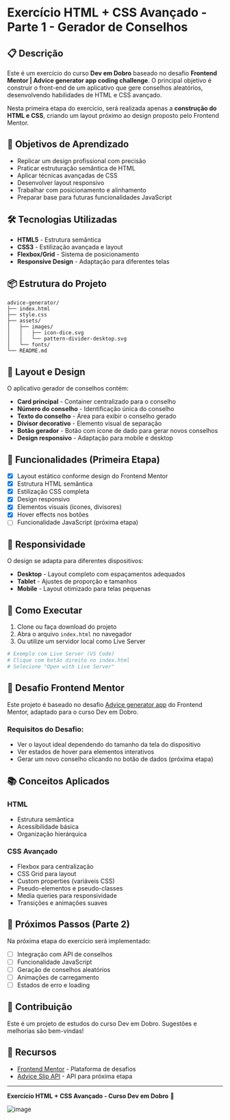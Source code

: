 # Exercício HTML + CSS Avançado - Parte 1 - Gerador de Conselhos

## 📋 Descrição

Este é um exercício do curso **Dev em Dobro** baseado no desafio **Frontend Mentor | Advice generator app coding challenge**. O principal objetivo é construir o front-end de um aplicativo que gere conselhos aleatórios, desenvolvendo habilidades de HTML e CSS avançado.

Nesta primeira etapa do exercício, será realizada apenas a **construção do HTML e CSS**, criando um layout próximo ao design proposto pelo Frontend Mentor.

## 🎯 Objetivos de Aprendizado

- Replicar um design profissional com precisão
- Praticar estruturação semântica de HTML
- Aplicar técnicas avançadas de CSS
- Desenvolver layout responsivo
- Trabalhar com posicionamento e alinhamento
- Preparar base para futuras funcionalidades JavaScript

## 🛠️ Tecnologias Utilizadas

- **HTML5** - Estrutura semântica
- **CSS3** - Estilização avançada e layout
- **Flexbox/Grid** - Sistema de posicionamento
- **Responsive Design** - Adaptação para diferentes telas

## 📦 Estrutura do Projeto

```
advice-generator/
├── index.html
├── style.css
├── assets/
│   ├── images/
│   │   ├── icon-dice.svg
│   │   └── pattern-divider-desktop.svg
│   └── fonts/
└── README.md
```

## 🎨 Layout e Design

O aplicativo gerador de conselhos contém:

- **Card principal** - Container centralizado para o conselho
- **Número do conselho** - Identificação única do conselho
- **Texto do conselho** - Área para exibir o conselho gerado
- **Divisor decorativo** - Elemento visual de separação
- **Botão gerador** - Botão com ícone de dado para gerar novos conselhos
- **Design responsivo** - Adaptação para mobile e desktop

## 🚀 Funcionalidades (Primeira Etapa)

- [x] Layout estático conforme design do Frontend Mentor
- [x] Estrutura HTML semântica
- [x] Estilização CSS completa
- [x] Design responsivo
- [x] Elementos visuais (ícones, divisores)
- [x] Hover effects nos botões
- [ ] Funcionalidade JavaScript (próxima etapa)

## 📱 Responsividade

O design se adapta para diferentes dispositivos:
- **Desktop** - Layout completo com espaçamentos adequados
- **Tablet** - Ajustes de proporção e tamanhos
- **Mobile** - Layout otimizado para telas pequenas

## 🔧 Como Executar

1. Clone ou faça download do projeto
2. Abra o arquivo `index.html` no navegador
3. Ou utilize um servidor local como Live Server

```bash
# Exemplo com Live Server (VS Code)
# Clique com botão direito no index.html
# Selecione "Open with Live Server"
```

## 🎯 Desafio Frontend Mentor

Este projeto é baseado no desafio [Advice generator app](https://www.frontendmentor.io/challenges/advice-generator-app-QdUG-13db) do Frontend Mentor, adaptado para o curso Dev em Dobro.

### Requisitos do Desafio:
- Ver o layout ideal dependendo do tamanho da tela do dispositivo
- Ver estados de hover para elementos interativos
- Gerar um novo conselho clicando no botão de dados (próxima etapa)

## 📚 Conceitos Aplicados

### HTML
- Estrutura semântica
- Acessibilidade básica
- Organização hierárquica

### CSS Avançado
- Flexbox para centralização
- CSS Grid para layout
- Custom properties (variáveis CSS)
- Pseudo-elementos e pseudo-classes
- Media queries para responsividade
- Transições e animações suaves

## 🌟 Próximos Passos (Parte 2)

Na próxima etapa do exercício será implementado:
- [ ] Integração com API de conselhos
- [ ] Funcionalidade JavaScript
- [ ] Geração de conselhos aleatórios
- [ ] Animações de carregamento
- [ ] Estados de erro e loading

## 🤝 Contribuição

Este é um projeto de estudos do curso Dev em Dobro. Sugestões e melhorias são bem-vindas!

## 📄 Recursos

- [Frontend Mentor](https://www.frontendmentor.io/) - Plataforma de desafios
- [Advice Slip API](https://api.adviceslip.com/) - API para próxima etapa

---

**Exercício HTML + CSS Avançado - Curso Dev em Dobro** 🚀

![image](https://github.com/user-attachments/assets/e6370a28-e396-4926-bac0-5a79a75c1ef5)


